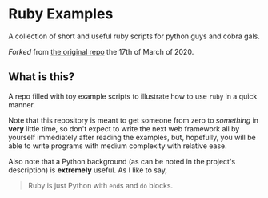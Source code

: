 # Ruby Examples

A collection of short and useful ruby scripts for python guys and cobra gals.

_Forked_ from [the original repo](https://github.com/daleal/ruby-examples) the 17th of March of 2020.

## What is this?

A repo filled with toy example scripts to illustrate how to use `ruby` in a quick manner.

Note that this repository is meant to get someone from zero to _something_ in **very** little time, so don't expect to write the next web framework all by yourself immediately after reading the examples, but, hopefully, you will be able to write programs with medium complexity with relative ease.

Also note that a Python background (as can be noted in the project's description) is **extremely** useful. As I like to say,

> Ruby is just Python with `end`s and `do` blocks.
